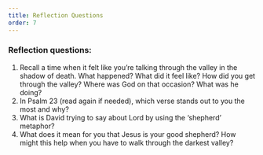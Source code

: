 ```yaml
---
title: Reflection Questions
order: 7
---
```


### Reflection questions:

1. Recall a time when it felt like you’re talking through the valley in the shadow of death. What happened? What did it feel like? How did you get through the valley? Where was God on that occasion? What was he doing?
2. In Psalm 23 (read again if needed), which verse stands out to you the most and why?
3. What is David trying to say about Lord by using the ‘shepherd’ metaphor?  
4. What does it mean for you that Jesus is your good shepherd? How might this help when you have to walk through the darkest valley? 

 







